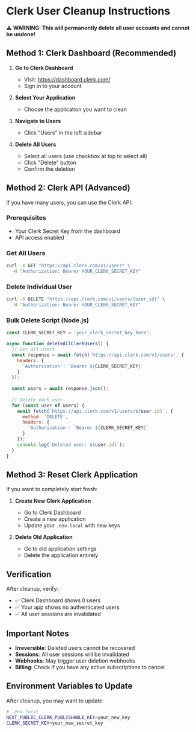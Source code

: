 # Clerk User Cleanup Instructions

⚠️ **WARNING: This will permanently delete all user accounts and cannot be undone!**

## Method 1: Clerk Dashboard (Recommended)

1. **Go to Clerk Dashboard**
   - Visit: https://dashboard.clerk.com/
   - Sign in to your account

2. **Select Your Application**
   - Choose the application you want to clean

3. **Navigate to Users**
   - Click "Users" in the left sidebar

4. **Delete All Users**
   - Select all users (use checkbox at top to select all)
   - Click "Delete" button
   - Confirm the deletion

## Method 2: Clerk API (Advanced)

If you have many users, you can use the Clerk API:

### Prerequisites
- Your Clerk Secret Key from the dashboard
- API access enabled

### Get All Users
```bash
curl -X GET "https://api.clerk.com/v1/users" \
  -H "Authorization: Bearer YOUR_CLERK_SECRET_KEY"
```

### Delete Individual User
```bash
curl -X DELETE "https://api.clerk.com/v1/users/{user_id}" \
  -H "Authorization: Bearer YOUR_CLERK_SECRET_KEY"
```

### Bulk Delete Script (Node.js)
```javascript
const CLERK_SECRET_KEY = 'your_clerk_secret_key_here';

async function deleteAllClerkUsers() {
  // Get all users
  const response = await fetch('https://api.clerk.com/v1/users', {
    headers: {
      'Authorization': `Bearer ${CLERK_SECRET_KEY}`
    }
  });
  
  const users = await response.json();
  
  // Delete each user
  for (const user of users) {
    await fetch(`https://api.clerk.com/v1/users/${user.id}`, {
      method: 'DELETE',
      headers: {
        'Authorization': `Bearer ${CLERK_SECRET_KEY}`
      }
    });
    console.log(`Deleted user: ${user.id}`);
  }
}
```

## Method 3: Reset Clerk Application

If you want to completely start fresh:

1. **Create New Clerk Application**
   - Go to Clerk Dashboard
   - Create a new application
   - Update your `.env.local` with new keys

2. **Delete Old Application**
   - Go to old application settings
   - Delete the application entirely

## Verification

After cleanup, verify:
- ✅ Clerk Dashboard shows 0 users
- ✅ Your app shows no authenticated users
- ✅ All user sessions are invalidated

## Important Notes

- **Irreversible**: Deleted users cannot be recovered
- **Sessions**: All user sessions will be invalidated
- **Webhooks**: May trigger user deletion webhooks
- **Billing**: Check if you have any active subscriptions to cancel

## Environment Variables to Update

After cleanup, you may want to update:
```bash
# .env.local
NEXT_PUBLIC_CLERK_PUBLISHABLE_KEY=your_new_key
CLERK_SECRET_KEY=your_new_secret_key
```
